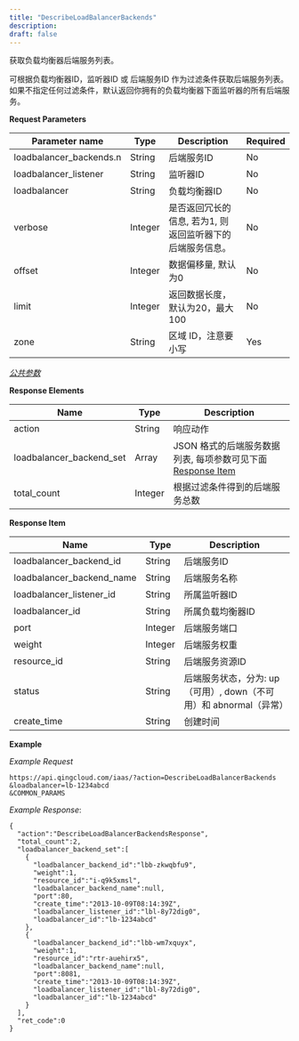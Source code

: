 ```yaml
---
title: "DescribeLoadBalancerBackends"
description: 
draft: false
---
```




获取负载均衡器后端服务列表。

可根据负载均衡器ID，监听器ID 或 后端服务ID 作为过滤条件获取后端服务列表。 如果不指定任何过滤条件，默认返回你拥有的负载均衡器下面监听器的所有后端服务。

**Request Parameters**

| Parameter name | Type | Description | Required |
| --- | --- | --- | --- |
| loadbalancer_backends.n | String | 后端服务ID | No |
| loadbalancer_listener | String | 监听器ID | No |
| loadbalancer | String | 负载均衡器ID | No |
| verbose | Integer | 是否返回冗长的信息, 若为1, 则返回监听器下的后端服务信息。 | No |
| offset | Integer | 数据偏移量, 默认为0 | No |
| limit | Integer | 返回数据长度，默认为20，最大100 | No |
| zone | String | 区域 ID，注意要小写 | Yes |

[_公共参数_](../../common/parameters.html#api-common-parameters)

**Response Elements**

| Name | Type | Description |
| --- | --- | --- |
| action | String | 响应动作 |
| loadbalancer_backend_set | Array | JSON 格式的后端服务数据列表, 每项参数可见下面 [Response Item](#response-item) |
| total_count | Integer | 根据过滤条件得到的后端服务总数 |

**Response Item**

| Name | Type | Description |
| --- | --- | --- |
| loadbalancer_backend_id | String | 后端服务ID |
| loadbalancer_backend_name | String | 后端服务名称 |
| loadbalancer_listener_id | String | 所属监听器ID |
| loadbalancer_id | String | 所属负载均衡器ID |
| port | Integer | 后端服务端口 |
| weight | Integer | 后端服务权重 |
| resource_id | String | 后端服务资源ID |
| status | String | 后端服务状态，分为: up（可用）, down（不可用）和 abnormal（异常） |
| create_time | String | 创建时间 |

**Example**

_Example Request_

```
https://api.qingcloud.com/iaas/?action=DescribeLoadBalancerBackends
&loadbalancer=lb-1234abcd
&COMMON_PARAMS
```

_Example Response_:

```
{
  "action":"DescribeLoadBalancerBackendsResponse",
  "total_count":2,
  "loadbalancer_backend_set":[
    {
      "loadbalancer_backend_id":"lbb-zkwqbfu9",
      "weight":1,
      "resource_id":"i-q9k5xmsl",
      "loadbalancer_backend_name":null,
      "port":80,
      "create_time":"2013-10-09T08:14:39Z",
      "loadbalancer_listener_id":"lbl-8y72dig0",
      "loadbalancer_id":"lb-1234abcd"
    },
    {
      "loadbalancer_backend_id":"lbb-wm7xquyx",
      "weight":1,
      "resource_id":"rtr-auehirx5",
      "loadbalancer_backend_name":null,
      "port":8081,
      "create_time":"2013-10-09T08:14:39Z",
      "loadbalancer_listener_id":"lbl-8y72dig0",
      "loadbalancer_id":"lb-1234abcd"
    }
  ],
  "ret_code":0
}
```
